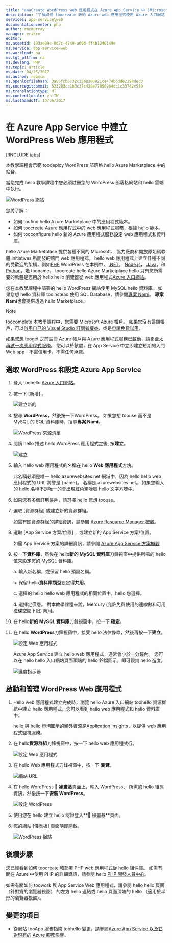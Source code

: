 ```yaml
---
title: "aaaCreate WordPress web 應用程式在 Azure App Service 中 |Microsoft 文件"
description: "了解如何 toocreate 新的 Azure web 應用程式使用 Azure 入口網站 hello WordPress 部落格。"
services: app-service\web
documentationcenter: php
author: rmcmurray
manager: erikre
editor: 
ms.assetid: 193ae094-0d7c-4749-a09b-ff4b1240149e
ms.service: app-service-web
ms.workload: na
ms.tgt_pltfrm: na
ms.devlang: PHP
ms.topic: article
ms.date: 04/25/2017
ms.author: robmcm
ms.openlocfilehash: 3a95fcb6732c15a8200921ce474b6dde2298dec3
ms.sourcegitcommit: 523283cc1b3c37c428e77850964dc1c33742c5f0
ms.translationtype: MT
ms.contentlocale: zh-TW
ms.lasthandoff: 10/06/2017
---
```

# <a name="create-a-wordpress-web-app-in-azure-app-service"></a>在 Azure App Service 中建立 WordPress Web 應用程式
[!INCLUDE [tabs](../../includes/app-service-web-get-started-nav-tabs.md)]

本教學課程會示範 toodeploy WordPress 部落格 hello Azure Marketplace 中的站台。

當您完成 hello 教學課程中您必須註冊您的 WordPress 部落格網站和 hello 雲端中執行。

![WordPress 網站](./media/web-sites-php-web-site-gallery/wpdashboard.png)

您將了解：

* 如何 toofind hello Azure Marketplace 中的應用程式範本。
* 如何 toocreate Azure 應用程式中的 web 應用程式服務，根據 hello 範本。
* 如何 tooconfigure hello 新的 Azure 應用程式服務設定 web 應用程式和資料庫。

hello Azure Marketplace 提供各種不同的 Microsoft、 協力廠商和開放原始碼軟體 initiatives 所開發的熱門 web 應用程式。 hello web 應用程式上建立各種不同的受歡迎的架構，例如[PHP](/develop/nodejs/) WordPress 在本例中， [.NET](/develop/net/)， [Node.js](/develop/nodejs/)， [Java](/develop/java/)，和[Python](/develop/python/)，幾 tooname。 toocreate hello Azure Marketplace hello 只有您所需要的軟體是您用於 hello hello 瀏覽器從 web 應用程式[Azure 入口網站](https://portal.azure.com/)。 

您在本教學課程中部署的 hello WordPress 網站使用 MySQL hello 資料庫。 如果您想 hello 資料庫 tooinstead 使用 SQL Database，請參閱[專案 Nami](http://projectnami.org/)。 **專案 Nami**也會提供透過 hello Marketplace。

> [!NOTE]
> toocomplete 本教學課程中，您需要 Microsoft Azure 帳戶。 如果您沒有這類帳戶，可以[啟用自己的 Visual Studio 訂閱者權益](https://azure.microsoft.com/pricing/member-offers/msdn-benefits-details/?WT.mc_id=A261C142F)，或是[申請免費試用](https://azure.microsoft.com/pricing/free-trial/?WT.mc_id=A261C142F)。
> 
> 如果您想 tooget 之前註冊 Azure 帳戶與 Azure 應用程式服務已啟動，請移至太[再試一次應用程式服務](https://azure.microsoft.com/try/app-service/)。 您可以於該處，在 App Service 中立即建立短期的入門 Web app - 不需信用卡，不需任何承諾。
> 
> 

## <a name="select-wordpress-and-configure-for-azure-app-service"></a>選取 WordPress 和設定 Azure App Service
1. 登入 toohello [Azure 入口網站](https://portal.azure.com/)。
2. 按一下 [新增] 。
   
    ![建立新的][5]
3. 搜尋 **WordPress**，然後按一下WordPress。 如果您想 toouse 而不是 MySQL 的 SQL 資料庫時，搜尋**專案 Nami**。
   
    ![WordPress 來源清單][7]
4. 閱讀 hello 描述 hello WordPress 應用程式之後, 按**建立**。
   
    ![建立](./media/web-sites-php-web-site-gallery/create.png)
5. 輸入 hello web 應用程式的名稱在 hello **Web 應用程式**方塊。
   
    此名稱必須是唯一 hello azurewebsites.net 網域中，因為 hello hello web 應用程式的 URL 將會是 {name}。 名稱是.azurewebsites.net。 如果您輸入的 hello 名稱不是唯一的會出現紅色驚嘆號 hello 文字方塊中。
6. 如果您有多個訂用帳戶，請選擇 hello 您想 toouse。 
7. 選取 [資源群組]  或建立新的資源群組。
   
    如需有關資源群組的詳細資訊，請參閱 [Azure Resource Manager 概觀](../azure-resource-manager/resource-group-overview.md)。
8. 選取 [App Service 方案/位置]  ，或建立新的 App Service 方案/位置。
   
    如需 App Service 方案的詳細資訊，請參閱 [Azure App Service 方案概觀](../app-service/azure-web-sites-web-hosting-plans-in-depth-overview.md)    
9. 按一下**資料庫**，然後在 hello**新的 MySQL 資料庫**刀鋒視窗中提供所需的 hello 值來設定您的 MySQL 資料庫。
   
    a. 輸入新名稱，或保留 hello 預設名稱。
   
    b. 保留 hello**資料庫類型**設定得**共用**。
   
    c. 選擇的 hello hello web 應用程式的相同位置中，hello 您選擇。
   
    d. 選擇定價層。 對本教學課程來說，Mercury (允許免費使用的連線數和可用磁碟空間下限) 夠用。
10. 在 hello**新的 MySQL 資料庫**刀鋒視窗中，按一下 **確定**。 
11. 在 hello **WordPress**刀鋒視窗中，接受 hello 法律條款，然後再按一下**建立**。 
    
     ![設定 Web 應用程式](./media/web-sites-php-web-site-gallery/configure.png)
    
     Azure App Service 建立 hello web 應用程式，通常會小於一分鐘內。 您可以在 hello hello 入口網站頁面頂端的 hello 鈴鐺圖示，即可觀賞 hello 進度。
    
     ![進度指示器](./media/web-sites-php-web-site-gallery/progress.png)

## <a name="launch-and-manage-your-wordpress-web-app"></a>啟動和管理 WordPress Web 應用程式
1. Hello web 應用程式建立完成時，瀏覽 hello Azure 入口網站 toohello 資源群組中建立 hello 應用程式，您可以看到 hello web 應用程式和 hello 資料庫中。
   
    hello 與 hello 燈泡圖示的額外資源是[Application Insights](/services/application-insights/)，以提供 web 應用程式監視服務。
2. 在 hello**資源群組**刀鋒視窗中，按一下 hello web 應用程式行。
   
    ![設定 Web 應用程式](./media/web-sites-php-web-site-gallery/resourcegroup.png)
3. 在 hello Web 應用程式刀鋒視窗中，按一下 **瀏覽**。
   
    ![網站 URL][browse]
4. 在 hello WordPress ** 褖畫惎**頁面上，輸入 WordPress、 所需的 hello 組態資訊，然後按一下**安裝 WordPress**。
   
    ![設定 WordPress](./media/web-sites-php-web-site-gallery/wpconfigure.png)
5. 使用您在 hello 建立 hello 認證登入** 褖畫惎**頁面。  
6. 您的網站 [儀表板] 頁面隨即開啟。    
   
    ![WordPress 網站](./media/web-sites-php-web-site-gallery/wpdashboard.png)

## <a name="next-steps"></a>後續步驟
您已經看到如何 toocreate 和部署 PHP web 應用程式從 hello 組件庫。 如需有關在 Azure 中使用 PHP 的詳細資訊，請參閱 hello [PHP 開發人員中心](/develop/php/)。

如需有關如何 toowork 與 App Service Web 應用程式，請參閱 hello hello 頁面 （針對寬的瀏覽器視窗） 的左方 hello 連結或 hello 頁面頂端的 hello （適用於半形的瀏覽器視窗）。 

## <a name="whats-changed"></a>變更的項目
* 從網站 tooApp 服務指南 toohello 變更，請參閱[Azure App Service 以及它對現有的 Azure 服務影響](http://go.microsoft.com/fwlink/?LinkId=529714)。

[5]: ./media/web-sites-php-web-site-gallery/startmarketplace.png
[7]: ./media/web-sites-php-web-site-gallery/search-web-app.png
[browse]: ./media/web-sites-php-web-site-gallery/browse-web.png

